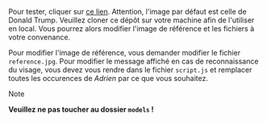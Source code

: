 Pour tester, cliquer sur [ce lien](https://adriendeval.github.io/face-login/). Attention, l'image par défaut est celle de Donald Trump. Veuillez cloner ce dépôt sur votre machine afin de l'utiliser en local. Vous pourrez alors modifier l'image de référence et les fichiers à votre convenance.

Pour modifier l'image de référence, vous demander modifier le fichier `reference.jpg`.
Pour modifier le message affiché en cas de reconnaissance du visage, vous devez vous rendre dans le fichier `script.js` et remplacer toutes les occurences de *Adrien* par ce que vous souhaitez.

> [!NOTE]
> **Veuillez ne pas toucher au dossier `models` !**
